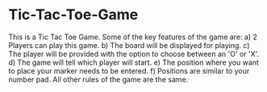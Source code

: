 # Tic-Tac-Toe-Game
This is a Tic Tac Toe Game. Some of the key features of the game are:
a) 2 Players can play this game. 
b) The board will be displayed for playing. 
c) The player will be provided with the option to choose between an 'O' or 'X'. 
d) The game will tell which player will start. 
e) The position where you want to place your marker needs to be entered. 
f) Positions are similar to your number pad. All other rules of the game are the same.
